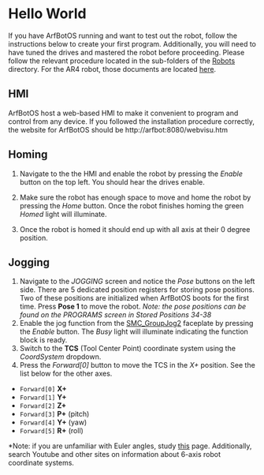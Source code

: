 # Hello World
If you have ArfBotOS running and want to test out the robot, follow the instructions below to create your first program. Additionally, you will need to have tuned the drives and mastered the robot before proceeding. Please follow the relevant procedure located in the sub-folders of the [Robots](/Robots) directory. For the AR4 robot, those documents are located [here](/Robots/AR4).

## HMI
ArfBotOS host a web-based HMI to make it convenient to program and control from any device. If you followed the installation procedure correctly, the website for ArfBotOS should be http://arfbot:8080/webvisu.htm

## Homing
1. Navigate to the the HMI and enable the robot by pressing the *Enable* button on the top left. You should hear the drives enable.

2. Make sure the robot has enough space to move and home the robot by pressing the *Home* button. Once the robot finishes homing the green *Homed* light will illuminate. 

3. Once the robot is homed it should end up with all axis at their 0 degree position.

## Jogging
1. Navigate to the *JOGGING* screen and notice the *Pose* buttons on the left side. There are 5 dedicated position registers for storing pose positions. Two of these positions are initialized when ArfBotOS boots for the first time. Press **Pose 1** to move the robot. *Note: the pose positions can be found on the PROGRAMS screen in Stored Positions 34-38*
2. Enable the jog function from the [SMC_GroupJog2](https://help.codesys.com/webapp/oRbtGm-DGxt4wWfMHA8h3H12Jpw%2FSMC_GroupJog2;product=SM3_Robotics;version=4.5.1.0) faceplate by pressing the *Enable* button. The *Busy* light will illuminate indicating the function block is ready.
3. Switch to the **TCS** (Tool Center Point) coordinate system using the *CoordSystem* dropdown.
4. Press the *Forward[0]* button to move the TCS in the *X+* position. See the list below for the other axes.
- `Forward[0]` **X+**
- `Forward[1]` **Y+**
- `Forward[2]` **Z+**
- `Forward[3]` **P+** (pitch)
- `Forward[4]` **Y+** (yaw)
- `Forward[5]` **R+** (roll)  

*Note: if you are unfamiliar with Euler angles, study [this](https://en.wikipedia.org/wiki/Euler_angles) page. Additionally, search Youtube and other sites on information about 6-axis robot coordinate systems.